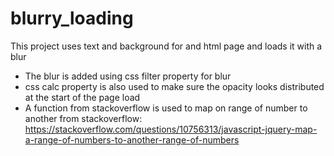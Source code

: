 # blurry_loading

This project uses text and background for and html page and loads it with a blur

- The blur is added using css filter property for blur
- css calc property is also used to make sure the opacity looks distributed at the start of the page load
- A function from stackoverflow is used to map on range of number to another from stackoverflow: https://stackoverflow.com/questions/10756313/javascript-jquery-map-a-range-of-numbers-to-another-range-of-numbers
